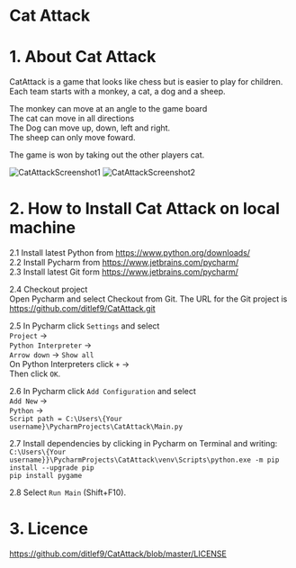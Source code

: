 # Cat Attack

# 1. About Cat Attack
CatAttack is a game that looks like chess but is easier to play for children. Each team starts with a monkey, a cat, a dog and a sheep.

The monkey can move at an angle to the game board<br />
The cat can move in all directions<br />
The Dog can move up, down, left and right.<br />
The sheep can only move foward.

The game is won by taking out the other players cat.


![CatAttackScreenshot1](CatAttackScreenshot1)
![CatAttackScreenshot2](CatAttackScreenshot2)


# 2. How to Install Cat Attack on local machine
2.1 Install latest Python from https://www.python.org/downloads/ <br />
2.2 Install Pycharm from https://www.jetbrains.com/pycharm/ <br />
2.3 Install latest Git form https://www.jetbrains.com/pycharm/ <br />

2.4 Checkout project<br />
Open Pycharm and select Checkout from Git.
The URL for the Git project is 
https://github.com/ditlef9/CatAttack.git

2.5 In Pycharm click `Settings` and select <br />
`Project` &rarr;  <br />
`Python Interpreter`  &rarr; <br />
`Arrow down`  &rarr; `Show all` <br /> 
On Python Interpreters click `+`  &rarr; <br /> 
Then click `OK`.


2.6 In Pycharm click `Add Configuration` and select <br />
`Add New` &rarr;  <br />
`Python`  &rarr; <br />
`Script path = C:\Users\{Your username}\PycharmProjects\CatAttack\Main.py`

2.7 Install dependencies by clicking in Pycharm on Terminal and writing:<br />
`C:\Users\{Your username}}\PycharmProjects\CatAttack\venv\Scripts\python.exe -m pip install --upgrade pip`<br />
`pip install pygame`


2.8 Select `Run Main` (Shift+F10).

# 3. Licence
https://github.com/ditlef9/CatAttack/blob/master/LICENSE


